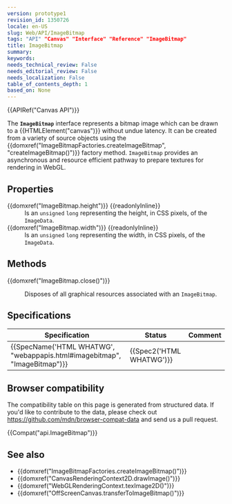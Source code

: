 ```yaml
---
version: prototype1
revision_id: 1350726
locale: en-US
slug: Web/API/ImageBitmap
tags: "API" "Canvas" "Interface" "Reference" "ImageBitmap"
title: ImageBitmap
summary: 
keywords: 
needs_technical_review: False
needs_editorial_review: False
needs_localization: False
table_of_contents_depth: 1
based_on: None
---
```

<div>{{APIRef("Canvas API")}}</div>

<p>The <code><strong>ImageBitmap</strong></code> interface represents a bitmap image which can be drawn to a {{HTMLElement("canvas")}} without undue latency. It can be created from a variety of source objects using the {{domxref("ImageBitmapFactories.createImageBitmap", "createImageBitmap()")}} factory method. <code>ImageBitmap</code> provides an asynchronous and resource efficient pathway to prepare textures for rendering in WebGL.</p>

<h2 id="Properties">Properties</h2>

<dl>
 <dt>{{domxref("ImageBitmap.height")}} {{readonlyInline}}</dt>
 <dd>Is an <code>unsigned</code> <code>long</code> representing the height, in CSS pixels, of the <code>ImageData</code>.</dd>
 <dt>{{domxref("ImageBitmap.width")}} {{readonlyInline}}</dt>
 <dd>Is an <code>unsigned</code> <code>long</code> representing the width, in CSS pixels, of the <code>ImageData</code>.</dd>
</dl>

<h2 id="Methods">Methods</h2>

<dl>
 <dt>{{domxref("ImageBitmap.close()")}}</dt>
 <dd>
 <p>Disposes of all graphical resources associated with an <code>ImageBitmap</code>.</p>
 </dd>
</dl>

<h2 id="Specifications">Specifications</h2>

<table class="standard-table">
 <thead>
  <tr>
   <th scope="col">Specification</th>
   <th scope="col">Status</th>
   <th scope="col">Comment</th>
  </tr>
 </thead>
 <tbody>
  <tr>
   <td>{{SpecName('HTML WHATWG', "webappapis.html#imagebitmap", "ImageBitmap")}}</td>
   <td>{{Spec2('HTML WHATWG')}}</td>
   <td>&nbsp;</td>
  </tr>
 </tbody>
</table>

<h2 id="Browser_compatibility">Browser compatibility</h2>

<div class="hidden">The compatibility table on this page is generated from structured data. If you'd like to contribute to the data, please check out <a href="https://github.com/mdn/browser-compat-data">https://github.com/mdn/browser-compat-data</a> and send us a pull request.</div>

<p>{{Compat("api.ImageBitmap")}}</p>

<h2 id="See_also">See also</h2>

<ul>
 <li>{{domxref("ImageBitmapFactories.createImageBitmap()")}}</li>
 <li>{{domxref("CanvasRenderingContext2D.drawImage()")}}</li>
 <li>{{domxref("WebGLRenderingContext.texImage2D()")}}</li>
 <li>{{domxref("OffScreenCanvas.transferToImageBitmap()")}}</li>
</ul>

